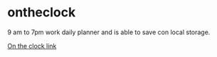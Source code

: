# ontheclock
9 am to 7pm work daily planner and is able to save con local storage.


[ On the clock link](https://normaed11.github.io/ontheclock/)